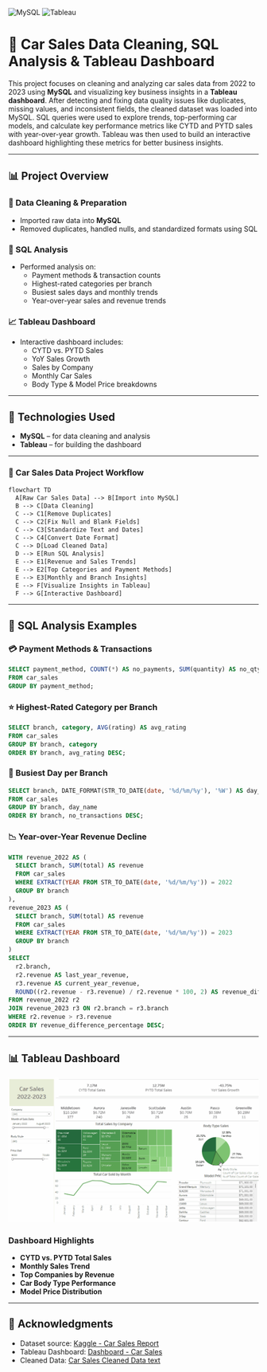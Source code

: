
![MySQL](https://img.shields.io/badge/mysql-%2300f.svg?style=for-the-badge&logo=mysql&logoColor=white)
![Tableau](https://img.shields.io/badge/Tableau-E97627?style=for-the-badge&logo=Tableau&logoColor=white)


# 🚗 Car Sales Data Cleaning, SQL Analysis & Tableau Dashboard

This project focuses on cleaning and analyzing car sales data from 2022 to 2023 using **MySQL** and visualizing key business insights in a **Tableau dashboard**. After detecting and fixing data quality issues like duplicates, missing values, and inconsistent fields, the cleaned dataset was loaded into MySQL. SQL queries were used to explore trends, top-performing car models, and calculate key performance metrics like CYTD and PYTD sales with year-over-year growth. Tableau was then used to build an interactive dashboard highlighting these metrics for better business insights.

---

## 📊 Project Overview

### 🧼 Data Cleaning & Preparation
- Imported raw data into **MySQL**
- Removed duplicates, handled nulls, and standardized formats using SQL

### 🧠 SQL Analysis
- Performed analysis on:
  - Payment methods & transaction counts
  - Highest-rated categories per branch
  - Busiest sales days and monthly trends
  - Year-over-year sales and revenue trends

### 📈 Tableau Dashboard
- Interactive dashboard includes:
  - CYTD vs. PYTD Sales
  - YoY Sales Growth
  - Sales by Company
  - Monthly Car Sales
  - Body Type & Model Price breakdowns

---

## 🧰 Technologies Used

- **MySQL** – for data cleaning and analysis  
- **Tableau** – for building the dashboard

---
### 🔄 Car Sales Data Project Workflow

```mermaid
flowchart TD
  A[Raw Car Sales Data] --> B[Import into MySQL]
  B --> C[Data Cleaning]
  C --> C1[Remove Duplicates]
  C --> C2[Fix Null and Blank Fields]
  C --> C3[Standardize Text and Dates]
  C --> C4[Convert Date Format]
  C --> D[Load Cleaned Data]
  D --> E[Run SQL Analysis]
  E --> E1[Revenue and Sales Trends]
  E --> E2[Top Categories and Payment Methods]
  E --> E3[Monthly and Branch Insights]
  E --> F[Visualize Insights in Tableau]
  F --> G[Interactive Dashboard]
```


---

## 🧮 SQL Analysis Examples

### 💳 Payment Methods & Transactions
```sql
SELECT payment_method, COUNT(*) AS no_payments, SUM(quantity) AS no_qty_sold
FROM car_sales
GROUP BY payment_method;
```

### ⭐ Highest-Rated Category per Branch
```sql
SELECT branch, category, AVG(rating) AS avg_rating
FROM car_sales
GROUP BY branch, category
ORDER BY branch, avg_rating DESC;
```

### 📅 Busiest Day per Branch
```sql
SELECT branch, DATE_FORMAT(STR_TO_DATE(date, '%d/%m/%y'), '%W') AS day_name, COUNT(*) AS no_transactions
FROM car_sales
GROUP BY branch, day_name
ORDER BY branch, no_transactions DESC;
```

### 📉 Year-over-Year Revenue Decline
```sql
WITH revenue_2022 AS (
  SELECT branch, SUM(total) AS revenue
  FROM car_sales
  WHERE EXTRACT(YEAR FROM STR_TO_DATE(date, '%d/%m/%y')) = 2022
  GROUP BY branch
),
revenue_2023 AS (
  SELECT branch, SUM(total) AS revenue
  FROM car_sales
  WHERE EXTRACT(YEAR FROM STR_TO_DATE(date, '%d/%m/%y')) = 2023
  GROUP BY branch
)
SELECT 
  r2.branch,
  r2.revenue AS last_year_revenue,
  r3.revenue AS current_year_revenue,
  ROUND((r2.revenue - r3.revenue) / r2.revenue * 100, 2) AS revenue_difference_percentage
FROM revenue_2022 r2
JOIN revenue_2023 r3 ON r2.branch = r3.branch
WHERE r2.revenue > r3.revenue
ORDER BY revenue_difference_percentage DESC;
```

---

## 📊 Tableau Dashboard

![Dashboard Overview](https://github.com/kChe626/Snapshots/blob/main/Car%20Sales%20Tab.gif)

### Dashboard Highlights
- **CYTD vs. PYTD Total Sales**
- **Monthly Sales Trend**
- **Top Companies by Revenue**
- **Car Body Type Performance**
- **Model Price Distribution**

---

## 📂 Acknowledgments

- Dataset source: [Kaggle - Car Sales Report](https://www.kaggle.com/datasets/missionjee/car-sales-report)
- Tableau Dashboard: [Dashboard - Car Sales](https://github.com/kChe626/Car_Sales/blob/main/Car%20Sale(tableu).twbx)
- Cleaned Data: [Car Sales Cleaned Data text](https://github.com/kChe626/Car_Sales/blob/main/Car_Sales%20Data%20Cleaning.txt)
